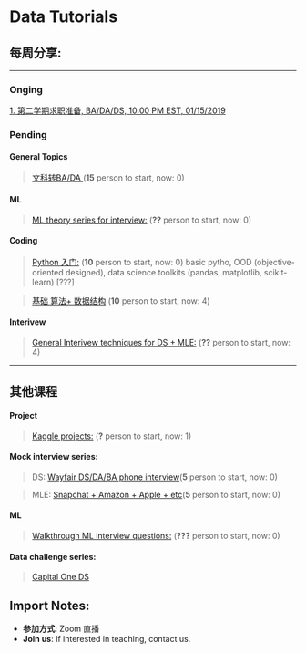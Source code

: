 # Data Tutorials

## 每周分享:
--------
### Onging

[1.  第二学期求职准备, BA/DA/DS, 10:00 PM EST, 01/15/2019](https://github.com/Hexgram/tutorials/tree/master/2nd_semester)

### Pending
#### General Topics
> [文科转BA/DA ](https://github.com/Hexgram/tutorials/issues/11)(**15** person to start, now: 0)

#### ML

> [ML theory series for interview:](https://github.com/Hexgram/tutorials/issues/1) (**??** person to start, now: 0)

#### Coding
>  [Python 入门:](https://github.com/Hexgram/tutorials/issues/9) (**10** person to start, now: 0)
   basic pytho, OOD (objective-oriented designed), data science toolkits (pandas, matplotlib, scikit-learn) [???]

>  [基础 算法+ 数据结构](https://github.com/Hexgram/tutorials/issues/2) (**10** person to start, now: 4)


#### Interivew

>  [General Interivew techniques for DS + MLE:](https://github.com/Hexgram/tutorials/issues/3) (**??** person to start, now: 4)
-------
## 其他课程

#### Project

>  [Kaggle projects:](https://github.com/Hexgram/tutorials/issues/8) (**?** person to start, now: 1)

#### Mock interview series:

> DS: [Wayfair DS/DA/BA phone interview]()(**5** person to start, now: 0)

> MLE: [Snapchat + Amazon + Apple + etc]()(**5** person to start, now: 0)

#### ML
> [Walkthrough ML interview questions:](https://github.com/Hexgram/tutorials/issues/4) (**???** person to start, now: 0)

#### Data challenge series:
> [Capital One DS]()




## Import Notes:

* **参加方式**: Zoom 直播 
* **Join us**: If interested in teaching, contact us.
